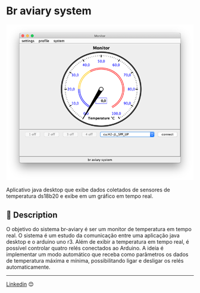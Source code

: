 # Br aviary system

![br-aviary-system](img/br-aviary-system.png)

Aplicativo java desktop que exibe dados coletados de sensores de temperatura ds18b20 e exibe em um gráfico em tempo real. 

## 🚀 Description

O objetivo do sistema br-aviary é ser um monitor de temperatura em tempo real. O sistema é um estudo da comunicação entre uma aplicação java desktop e o arduino uno r3. Além de exibir a temperatura em tempo real, é possível controlar quatro relés conectados ao Arduino. A ideia é implementar um modo automático que receba como parâmetros os dados de temperatura máxima e mínima, possibilitando ligar e desligar os relés automaticamente.


---
[Linkedin](https://www.linkedin.com/in/wellitonfernandes/) 😊